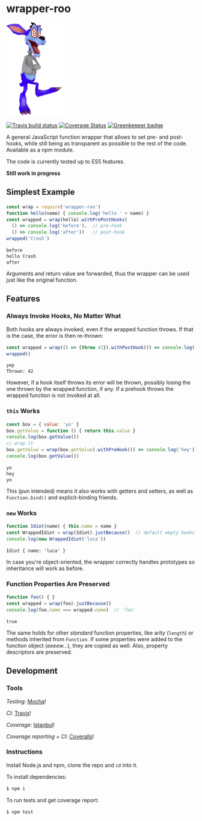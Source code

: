 # wrapper-roo
![Ripper Roo](./ripper-roo-small.png)

[![Travis build status](https://img.shields.io/travis/LucaFranceschini/wrapper-roo.svg)](https://travis-ci.org/LucaFranceschini/wrapper-roo)
[![Coverage Status](https://img.shields.io/coveralls/LucaFranceschini/wrapper-roo.svg)](https://coveralls.io/github/LucaFranceschini/wrapper-roo?branch=master)
[![Greenkeeper badge](https://badges.greenkeeper.io/LucaFranceschini/wrapper-roo.svg)](https://greenkeeper.io/)

A general JavaScript function wrapper that allows to set pre- and post-hooks, while still being as transparent as possible to the rest of the code.
Available as a npm module.

The code is currently tested up to ES5 features.

**Still work in progress**

## Simplest Example
```js
const wrap = require('wrapper-roo')
function hello(name) { console.log('hello ' + name) }
const wrapped = wrap(hello).withPrePostHooks(
  () => console.log('before'),  // pre-hook
  () => console.log('after'))   // post-hook
wrapped('Crash')
```
```
before
hello Crash
after
```
Arguments and return value are forwarded, thus the wrapper can be used just like the original function.

## Features
### Always Invoke Hooks, No Matter What
Both hooks are always invoked, even if the wrapped function throws.
If that is the case, the error is then re-thrown:
```js
const wrapped = wrap(() => {throw 42}).withPostHook(() => console.log('yep'))
wrapped()
```
```
yep
Thrown: 42
```
However, if a hook itself throws its error will be thrown, possibly losing the one thrown by the wrapped function, if any.
If a prehook throws the wrapped function is not invoked at all.

### `this` Works
```js
const box = { value: 'yo' }
box.getValue = function () { return this.value }
console.log(box.getValue())
// wrap it
box.getValue = wrap(box.getValue).withPreHook(() => console.log('hey'))  // default empty post-hook
console.log(box.getValue())
```
```
yo
hey
yo
```
This (pun intended) means it also works with getters and setters, as well as `Function.bind()` and explicit-binding friends.

### `new` Works
```js
function Idiot(name) { this.name = name }
const WrappedIdiot = wrap(Idiot).justBecause()  // default empty hooks
console.log(new WrappedIdiot('luca'))
```
```
Idiot { name: 'luca' }
```
In case you're object-oriented, the wrapper correctly handles prototypes so inheritance will work as before.

### Function Properties Are Preserved
```js
function foo() { }
const wrapped = wrap(foo).justBecause()
console.log(foo.name === wrapped.name)  // 'foo'
```
```
true
```
The same holds for other *standard* function properties, like arity (`length`) or methods inherited from `Function`.
If some properties were added to the function object (*eeeew...*), they are copied as well.
Also, property descriptors are preserved.

## Development
### Tools
*Testing*: [Mocha](https://mochajs.org/)!

*CI*: [Travis](https://travis-ci.org/)!

*Coverage*: [Istanbul](https://istanbul.js.org/)!

*Coverage reporting + CI*: [Coveralls](https://coveralls.io/)!

### Instructions
Install Node.js and npm, clone the repo and `cd` into it.

To install dependencies:
```sh
$ npm i
```

To run tests and get coverage report:
```sh
$ npm test
```
